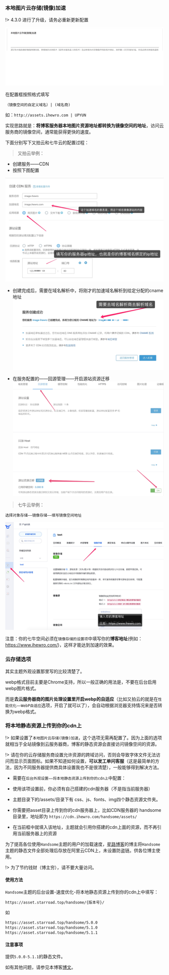 ### 本地图片云存储(镜像)加速

!> 4.3.0 进行了升级，请务必重新更新配置

![](media/15565124211947.jpg)

在配置框按照格式填写

`（镜像空间的自定义域名）| (域名商)`

如：`http://assets.ihewro.com | UPYUN`

实现思路就是：**将博客服务器本地图片资源地址都转换为镜像空间的地址**，访问云服务商的镜像空间，通常能获得更快的速度。

下面分别写下又拍云和七牛云的配置过程：

> 又拍云举例：


* 创建服务——CDN
*  按照下图配置

![](media/15565125252587.jpg)


* 创建完成后，需要在域名解析中，将刚才的加速域名解析到给定分配的cname地址
![](media/15565125121882.jpg)

  
* 在服务配置的——回源管理——开启源站资源迁移
![](media/15565125007178.jpg)

  

> 七牛云举例：

```
选择对象存储——镜像存储——填写镜像空间地址
```

![](media/15565125650360.jpg)


注意：你的七牛空间必须在`镜像存储的设置项`中填写你的**博客地址**(例如：https://www.ihewro.com/)，这样才能达到加速的效果。

### 云存储选项

其实主题外观设置那里写的比较清楚了。

webp格式目前主要是Chrome支持，所以一般正确的用法是，不要在后台启用webp图片格式。

而是**去云服务器商的图片处理设置里开启webp的自适应**（比如又拍云的就是在`性能优化——WebP自适应`选项，开启了就可以了），会自动根据浏览器支持情况来是否转换为webp格式。

### 将本地静态资源上传到你的cdn上


!> 如果设置了`本地图片云存储(镜像)加速`，这个选项无需再配置了。因为上面的选项就相当于全站镜像到云服务器商，博客的静态资源会直接访问镜像空间的资源。

!> 请在你的云存储服务商设置允许资源的跨域访问，否则会导致字体文件无法访问而显示页面图标。如果不知道如何设置，**可以发工单问客服**（这是最简单的方法，因为不同服务器提供商具体设置我也不是很清楚），一般能够得到解决方法。

* 需要在`后台外观设置——将本地静态资源上传到你的cdn上`中配置：

* 使用该项设置前，你必须有自己搭建的cdn服务器（不是指当前服务器）

* 主题目录下的/assets/目录下有 css、js、fonts、img四个静态资源文件夹。

* 你需要把asset目录上传到你的cdn服务器上，比如CDN服务器的 handsome目录里，地址即为 `https://cdn.ihewro.com/handsome/assets/`

* 在当前框中就填入该地址，主题就会引用你搭建的cdn上面的资源，而不再引用当前服务器上的资源

为了提高各位使用`Handsome`主题的用户的加载速度，[星路博客](https://www.starroad.top)的博主将`Handsome`主题的静态文件全部处理后存放在阿里云CDN上，未设置防盗链。供各位博主使用。

!> 为了节约钱财（博主穷），请不要大量访问。

#### 使用方法

`Handsome`主题的后台设置-速度优化-将本地静态资源上传到你的cdn上中填写：

```
https://asset.starroad.top/handsome/{版本号}/
```

如
```
https://asset.starroad.top/handsome/5.0.0
https://asset.starroad.top/handsome/5.1.0
https://asset.starroad.top/handsome/5.1.1
```

#### 注意事项

提供`5.0.0-5.1.1`的静态文件。

如有其他问题，请参见本博客[博文](https://www.starroad.top/archives/184.html)。
